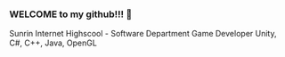 ### WELCOME to my github!!! 👋

Sunrin Internet Highscool - Software Department
Game Developer
Unity, C#, C++, Java, OpenGL
